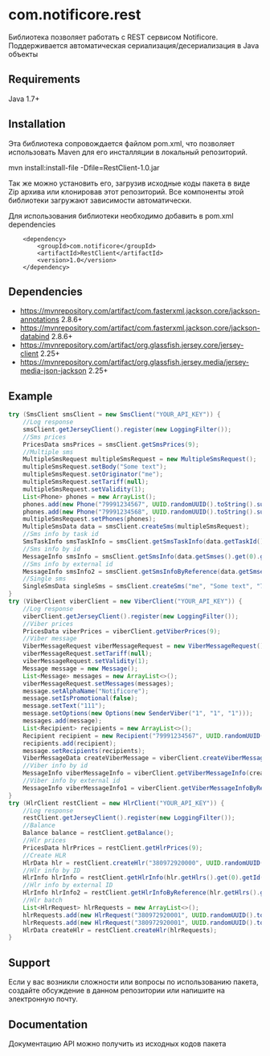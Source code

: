 # com.notificore.rest

Библиотека позволяет работать с REST сервисом Notificore. Поддерживается автоматическая сериализация/десериализация в Java объекты

## Requirements

Java 1.7+	

## Installation

Эта библиотека сопровождается файлом pom.xml, что позволяет использовать Maven для его инсталляции в локальный репозиторий.

mvn install:install-file -Dfile=RestClient-1.0.jar

Так же можно установить его, загрузив исходные коды пакета в виде Zip архива или клонировав этот репозиторий. Все компоненты этой библиотеки загружают зависимости автоматически.

Для использования библиотеки необходимо добавить в pom.xml dependencies

        <dependency>
            <groupId>com.notificore</groupId>
            <artifactId>RestClient</artifactId>
            <version>1.0</version>
        </dependency>
		
## Dependencies

* https://mvnrepository.com/artifact/com.fasterxml.jackson.core/jackson-annotations 2.8.6+
* https://mvnrepository.com/artifact/com.fasterxml.jackson.core/jackson-databind 2.8.6+
* https://mvnrepository.com/artifact/org.glassfish.jersey.core/jersey-client 2.25+
* https://mvnrepository.com/artifact/org.glassfish.jersey.media/jersey-media-json-jackson 2.25+

## Example

```java
try (SmsClient smsClient = new SmsClient("YOUR_API_KEY")) {
	//Log response
	smsClient.getJerseyClient().register(new LoggingFilter());
	//Sms prices
	PricesData smsPrices = smsClient.getSmsPrices(9);
	//Multiple sms
	MultipleSmsRequest multipleSmsRequest = new MultipleSmsRequest();
	multipleSmsRequest.setBody("Some text");
	multipleSmsRequest.setOriginator("me");
	multipleSmsRequest.setTariff(null);
	multipleSmsRequest.setValidity(1);
	List<Phone> phones = new ArrayList();
	phones.add(new Phone("79991234567", UUID.randomUUID().toString().substring(0, 13)));
	phones.add(new Phone("79991234568", UUID.randomUUID().toString().substring(0, 13)));
	multipleSmsRequest.setPhones(phones);
	MultipleSmsData data = smsClient.createSms(multipleSmsRequest);
	//Sms info by task id
	SmsTaskInfo smsTaskInfo = smsClient.getSmsTaskInfo(data.getTaskId());
	//Sms info by id
	MessageInfo smsInfo = smsClient.getSmsInfo(data.getSmses().get(0).getId());
	//Sms info by external id
	MessageInfo smsInfo2 = smsClient.getSmsInfoByReference(data.getSmses().get(0).getReference());
	//Single sms
	SingleSmsData singleSms = smsClient.createSms("me", "Some text", "79991234567", UUID.randomUUID().toString().substring(0, 13), 1, null);
}
try (ViberClient viberClient = new ViberClient("YOUR_API_KEY")) {
	//Log response
	viberClient.getJerseyClient().register(new LoggingFilter());
	//Viber prices
	PricesData viberPrices = viberClient.getViberPrices(9);
	//Viber message
	ViberMessageRequest viberMessageRequest = new ViberMessageRequest();
	viberMessageRequest.setTariff(null);
	viberMessageRequest.setValidity(1);
	Message message = new Message();
	List<Message> messages = new ArrayList<>();
	viberMessageRequest.setMessages(messages);
	message.setAlphaName("Notificore");
	message.setIsPromotional(false);
	message.setText("111");
	message.setOptions(new Options(new SenderViber("1", "1", "1")));
	messages.add(message);
	List<Recipient> recipients = new ArrayList<>();
	Recipient recipient = new Recipient("79991234567", UUID.randomUUID().toString().substring(0, 13));
	recipients.add(recipient);
	message.setRecipients(recipients);
	ViberMessageData createViberMessage = viberClient.createViberMessage(viberMessageRequest);
	//Viber info by id
	MessageInfo viberMessageInfo = viberClient.getViberMessageInfo(createViberMessage.getViberMessages().get(0).getId());
	//Viber info by external id
	MessageInfo viberMessageInfo1 = viberClient.getViberMessageInfoByReference(createViberMessage.getViberMessages().get(0).getReference());
}
try (HlrClient restClient = new HlrClient("YOUR_API_KEY")) {
	//Log response
	restClient.getJerseyClient().register(new LoggingFilter());
	//Balance
	Balance balance = restClient.getBalance();
	//Hlr prices
	PricesData hlrPrices = restClient.getHlrPrices(9);
	//Create HLR
	HlrData hlr = restClient.createHlr("380972920000", UUID.randomUUID().toString().substring(0, 13), null, "http://someurl.com/callback");
	//Hlr info by ID
	HlrInfo hlrInfo = restClient.getHlrInfo(hlr.getHlrs().get(0).getId());
	//Hlr info by external ID
	HlrInfo hlrInfo2 = restClient.getHlrInfoByReference(hlr.getHlrs().get(0).getReference());
	//Hlr batch
	List<HlrRequest> hlrRequests = new ArrayList<>();
	hlrRequests.add(new HlrRequest("380972920001", UUID.randomUUID().toString().substring(0, 13), null, "http://someurl.com/callback"));
	hlrRequests.add(new HlrRequest("380972920001", UUID.randomUUID().toString().substring(0, 13), null, "http://someurl.com/callback"));
	HlrData createHlr = restClient.createHlr(hlrRequests);
}
```

## Support

Если у вас возникли сложности или вопросы по использованию пакета, создайте обсуждение в данном репозитории или напишите на электронную почту.

## Documentation	

Документацию API можно получить из исходных кодов пакета
